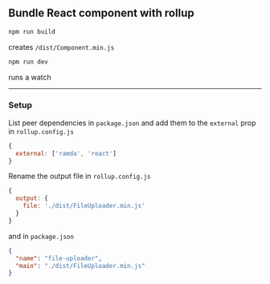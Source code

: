 ## Bundle React component with rollup

```bash
npm run build
```

creates `/dist/Component.min.js`


```bash
npm run dev
```

runs a watch

---


### Setup 

List peer dependencies in `package.json` and add them to the `external` prop in `rollup.config.js`

```javascript
{ 
  external: ['ramda', 'react']
}
```


Rename the output file in `rollup.config.js`
```javascript
{
  output: {
    file: './dist/FileUploader.min.js'
  }
}
```
and in `package.json`
```json
{
  "name": "file-uploader",
  "main": "./dist/FileUploader.min.js" 
}
```

